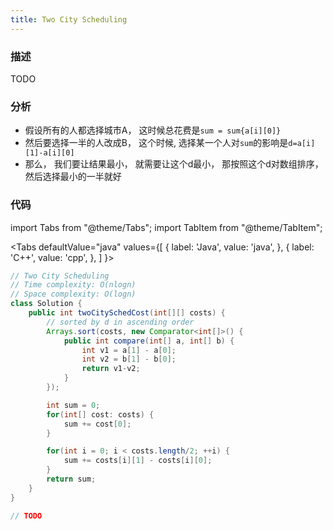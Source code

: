 ```yaml
---
title: Two City Scheduling
---
```


### 描述

TODO

### 分析

* 假设所有的人都选择城市A， 这时候总花费是`sum = sum{a[i][0]}`
* 然后要选择一半的人改成B， 这个时候, 选择某一个人对`sum`的影响是`d=a[i][1]-a[i][0]`
* 那么， 我们要让结果最小， 就需要让这个d最小， 那按照这个d对数组排序，然后选择最小的一半就好

### 代码

import Tabs from "@theme/Tabs";
import TabItem from "@theme/TabItem";

<Tabs
defaultValue="java"
values={[
{ label: 'Java', value: 'java', },
{ label: 'C++', value: 'cpp', },
]
}>
<TabItem value="java">

```java
// Two City Scheduling
// Time complexity: O(nlogn)
// Space complexity: O(logn)
class Solution {
    public int twoCitySchedCost(int[][] costs) {
        // sorted by d in ascending order
        Arrays.sort(costs, new Comparator<int[]>() {
            public int compare(int[] a, int[] b) {
                int v1 = a[1] - a[0];    
                int v2 = b[1] - b[0];
                return v1-v2;
            }
        });

        int sum = 0;
        for(int[] cost: costs) {
            sum += cost[0];
        }

        for(int i = 0; i < costs.length/2; ++i) {
            sum += costs[i][1] - costs[i][0];
        }
        return sum;
    }
}
```

</TabItem>
<TabItem value="cpp">

```cpp
// TODO
```

</TabItem>
</Tabs>
